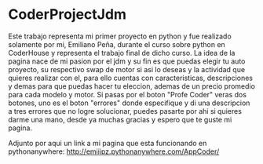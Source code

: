 # CoderProjectJdm
Este trabajo representa mi primer proyecto en python y fue realizado solamente por mi, Emiliano Peña, durante el curso sobre python en CoderHouse y representa el trabajo final de dicho curso.
La idea de la pagina nace de mi pasion por el jdm y su fin es que puedas elegir tu auto proyecto, su respectivo swap de motor si asi lo deseas y la actividad que quieres realizar con el, para ello cuentas con caracteristicas, descripciones y demas para que puedas hacer tu eleccion, ademas de un precio promedio para cada modelo y motor.
Si pasas por el boton "Profe Coder" veras dos botones, uno es el boton "errores" donde especifique y di una descripcion a tres errores que no logre solucionar, puedes pasarte por ahi si quieres darme una mano, desde ya muchas gracias y espero que te guste mi pagina.

Adjunto por aqui un link a mi pagina que esta funcionando en pythonanywhere: http://emiijpz.pythonanywhere.com/AppCoder/
